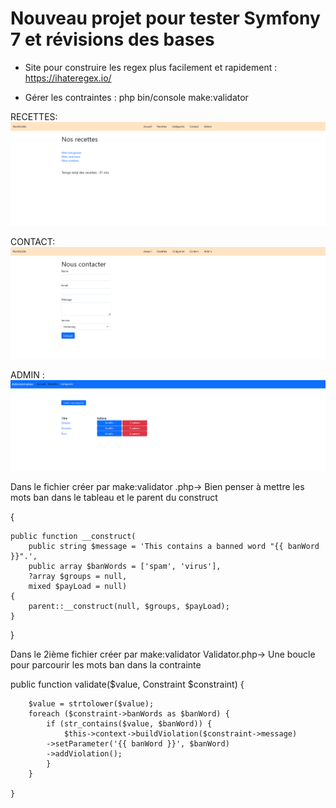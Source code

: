 <h1>Nouveau projet pour tester Symfony 7 et révisions des bases</h1>

- Site pour construire les regex plus facilement et rapidement : https://ihateregex.io/

- Gérer les contraintes :
php bin/console make:validator

RECETTES:
![Capture d'écran du projet](https://github.com/Zicka67/Symfony7-revisions/blob/main/public/img/1.png)

CONTACT:
![Capture d'écran du projet](https://github.com/Zicka67/Symfony7-revisions/blob/main/public/img/2.png)

ADMIN :
![Capture d'écran du projet](https://github.com/Zicka67/Symfony7-revisions/blob/main/public/img/3.png)

Dans le fichier créer par make:validator .php->
Bien penser à mettre les mots ban dans le tableau et le parent du construct
                                                                      
{

    public function __construct(
        public string $message = 'This contains a banned word "{{ banWord }}".', 
        public array $banWords = ['spam', 'virus'],
        ?array $groups = null,
        mixed $payLoad = null)
    {
        parent::__construct(null, $groups, $payLoad);
    }

}

Dans le 2ième fichier créer par make:validator Validator.php->
Une boucle pour parcourir les mots ban dans la contrainte

public function validate($value, Constraint $constraint)
    {
    
        $value = strtolower($value);
        foreach ($constraint->banWords as $banWord) {
            if (str_contains($value, $banWord)) {
                $this->context->buildViolation($constraint->message)
            ->setParameter('{{ banWord }}', $banWord)
            ->addViolation();
            }
        }
        
    }
